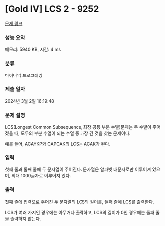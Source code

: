 # [Gold IV] LCS 2 - 9252 

[문제 링크](https://www.acmicpc.net/problem/9252) 

### 성능 요약

메모리: 5940 KB, 시간: 4 ms

### 분류

다이나믹 프로그래밍

### 제출 일자

2024년 3월 2일 16:19:48

### 문제 설명

<p>LCS(Longest Common Subsequence, 최장 공통 부분 수열)문제는 두 수열이 주어졌을 때, 모두의 부분 수열이 되는 수열 중 가장 긴 것을 찾는 문제이다.</p>

<p>예를 들어, ACAYKP와 CAPCAK의 LCS는 ACAK가 된다.</p>

### 입력 

 <p>첫째 줄과 둘째 줄에 두 문자열이 주어진다. 문자열은 알파벳 대문자로만 이루어져 있으며, 최대 1000글자로 이루어져 있다.</p>

### 출력 

 <p>첫째 줄에 입력으로 주어진 두 문자열의 LCS의 길이를, 둘째 줄에 LCS를 출력한다.</p>

<p>LCS가 여러 가지인 경우에는 아무거나 출력하고, LCS의 길이가 0인 경우에는 둘째 줄을 출력하지 않는다.</p>

